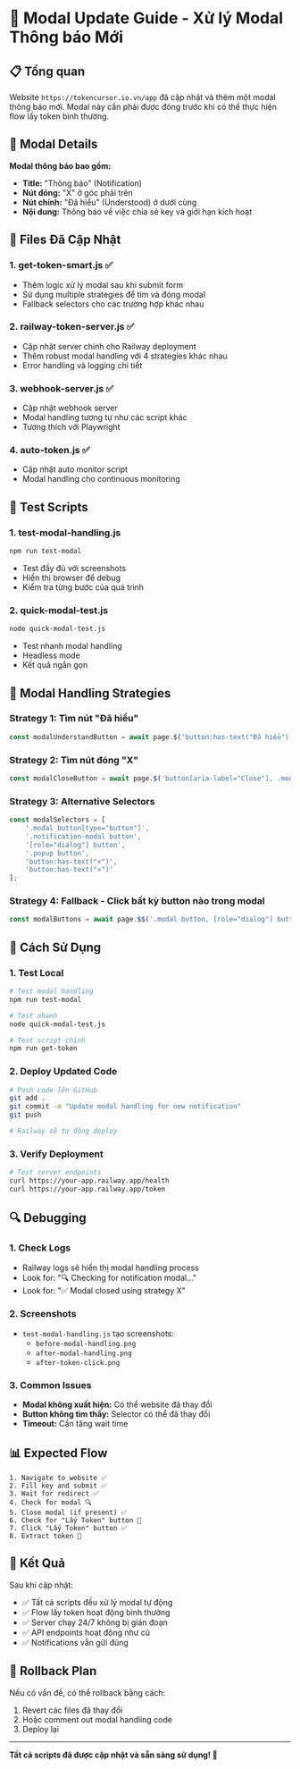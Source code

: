 # 🔄 Modal Update Guide - Xử lý Modal Thông báo Mới

## 📋 Tổng quan

Website `https://tokencursor.io.vn/app` đã cập nhật và thêm một modal thông báo mới. Modal này cần phải được đóng trước khi có thể thực hiện flow lấy token bình thường.

## 🎯 Modal Details

**Modal thông báo bao gồm:**
- **Title:** "Thông báo" (Notification)
- **Nút đóng:** "X" ở góc phải trên
- **Nút chính:** "Đã hiểu" (Understood) ở dưới cùng
- **Nội dung:** Thông báo về việc chia sẻ key và giới hạn kích hoạt

## 🔧 Files Đã Cập Nhật

### 1. **get-token-smart.js** ✅
- Thêm logic xử lý modal sau khi submit form
- Sử dụng multiple strategies để tìm và đóng modal
- Fallback selectors cho các trường hợp khác nhau

### 2. **railway-token-server.js** ✅
- Cập nhật server chính cho Railway deployment
- Thêm robust modal handling với 4 strategies khác nhau
- Error handling và logging chi tiết

### 3. **webhook-server.js** ✅
- Cập nhật webhook server
- Modal handling tương tự như các script khác
- Tương thích với Playwright

### 4. **auto-token.js** ✅
- Cập nhật auto monitor script
- Modal handling cho continuous monitoring

## 🧪 Test Scripts

### 1. **test-modal-handling.js**
```bash
npm run test-modal
```
- Test đầy đủ với screenshots
- Hiển thị browser để debug
- Kiểm tra từng bước của quá trình

### 2. **quick-modal-test.js**
```bash
node quick-modal-test.js
```
- Test nhanh modal handling
- Headless mode
- Kết quả ngắn gọn

## 🎯 Modal Handling Strategies

### Strategy 1: Tìm nút "Đã hiểu"
```javascript
const modalUnderstandButton = await page.$('button:has-text("Đã hiểu"), button:has-text("Understood")');
```

### Strategy 2: Tìm nút đóng "X"
```javascript
const modalCloseButton = await page.$('button[aria-label="Close"], .modal button:has-text("X"), .modal .close');
```

### Strategy 3: Alternative Selectors
```javascript
const modalSelectors = [
    '.modal button[type="button"]',
    '.notification-modal button',
    '[role="dialog"] button',
    '.popup button',
    'button:has-text("×")',
    'button:has-text("✕")'
];
```

### Strategy 4: Fallback - Click bất kỳ button nào trong modal
```javascript
const modalButtons = await page.$$('.modal button, [role="dialog"] button, .popup button');
```

## 🚀 Cách Sử Dụng

### 1. **Test Local**
```bash
# Test modal handling
npm run test-modal

# Test nhanh
node quick-modal-test.js

# Test script chính
npm run get-token
```

### 2. **Deploy Updated Code**
```bash
# Push code lên GitHub
git add .
git commit -m "Update modal handling for new notification"
git push

# Railway sẽ tự động deploy
```

### 3. **Verify Deployment**
```bash
# Test server endpoints
curl https://your-app.railway.app/health
curl https://your-app.railway.app/token
```

## 🔍 Debugging

### 1. **Check Logs**
- Railway logs sẽ hiển thị modal handling process
- Look for: "🔍 Checking for notification modal..."
- Look for: "✅ Modal closed using strategy X"

### 2. **Screenshots**
- `test-modal-handling.js` tạo screenshots:
  - `before-modal-handling.png`
  - `after-modal-handling.png`
  - `after-token-click.png`

### 3. **Common Issues**
- **Modal không xuất hiện:** Có thể website đã thay đổi
- **Button không tìm thấy:** Selector có thể đã thay đổi
- **Timeout:** Cần tăng wait time

## 📊 Expected Flow

```
1. Navigate to website ✅
2. Fill key and submit ✅
3. Wait for redirect ✅
4. Check for modal 🔍
5. Close modal (if present) ✅
6. Check for "Lấy Token" button 🎯
7. Click "Lấy Token" button ✅
8. Extract token 🎫
```

## 🎉 Kết Quả

Sau khi cập nhật:
- ✅ Tất cả scripts đều xử lý modal tự động
- ✅ Flow lấy token hoạt động bình thường
- ✅ Server chạy 24/7 không bị gián đoạn
- ✅ API endpoints hoạt động như cũ
- ✅ Notifications vẫn gửi đúng

## 🔄 Rollback Plan

Nếu có vấn đề, có thể rollback bằng cách:
1. Revert các files đã thay đổi
2. Hoặc comment out modal handling code
3. Deploy lại

---

**Tất cả scripts đã được cập nhật và sẵn sàng sử dụng! 🚀**
